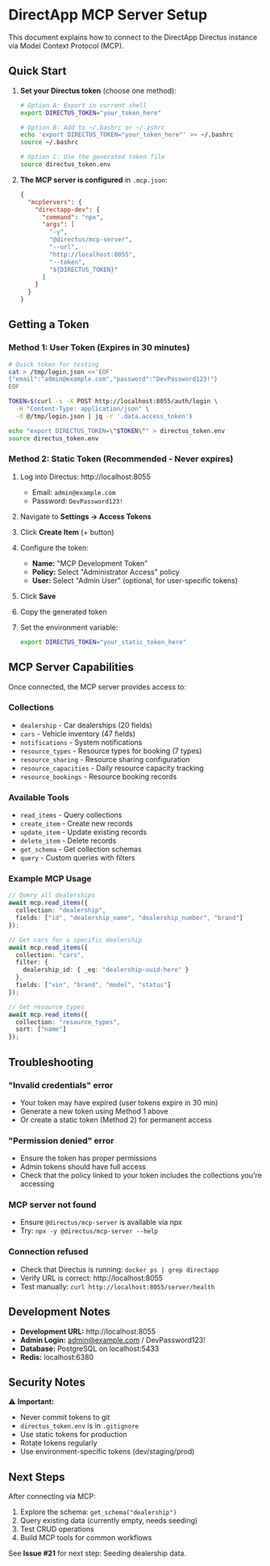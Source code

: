 # DirectApp MCP Server Setup

This document explains how to connect to the DirectApp Directus instance via Model Context Protocol (MCP).

## Quick Start

1. **Set your Directus token** (choose one method):

   ```bash
   # Option A: Export in current shell
   export DIRECTUS_TOKEN="your_token_here"

   # Option B: Add to ~/.bashrc or ~/.zshrc
   echo 'export DIRECTUS_TOKEN="your_token_here"' >> ~/.bashrc
   source ~/.bashrc

   # Option C: Use the generated token file
   source directus_token.env
   ```

2. **The MCP server is configured** in `.mcp.json`:
   ```json
   {
     "mcpServers": {
       "directapp-dev": {
         "command": "npx",
         "args": [
           "-y",
           "@directus/mcp-server",
           "--url",
           "http://localhost:8055",
           "--token",
           "${DIRECTUS_TOKEN}"
         ]
       }
     }
   }
   ```

## Getting a Token

### Method 1: User Token (Expires in 30 minutes)

```bash
# Quick token for testing
cat > /tmp/login.json <<'EOF'
{"email":"admin@example.com","password":"DevPassword123!"}
EOF

TOKEN=$(curl -s -X POST http://localhost:8055/auth/login \
  -H "Content-Type: application/json" \
  -d @/tmp/login.json | jq -r '.data.access_token')

echo "export DIRECTUS_TOKEN=\"$TOKEN\"" > directus_token.env
source directus_token.env
```

### Method 2: Static Token (Recommended - Never expires)

1. Log into Directus: http://localhost:8055
   - Email: `admin@example.com`
   - Password: `DevPassword123!`

2. Navigate to **Settings → Access Tokens**

3. Click **Create Item** (+ button)

4. Configure the token:
   - **Name:** "MCP Development Token"
   - **Policy:** Select "Administrator Access" policy
   - **User:** Select "Admin User" (optional, for user-specific tokens)

5. Click **Save**

6. Copy the generated token

7. Set the environment variable:
   ```bash
   export DIRECTUS_TOKEN="your_static_token_here"
   ```

## MCP Server Capabilities

Once connected, the MCP server provides access to:

### Collections
- `dealership` - Car dealerships (20 fields)
- `cars` - Vehicle inventory (47 fields)
- `notifications` - System notifications
- `resource_types` - Resource types for booking (7 types)
- `resource_sharing` - Resource sharing configuration
- `resource_capacities` - Daily resource capacity tracking
- `resource_bookings` - Resource booking records

### Available Tools
- `read_items` - Query collections
- `create_item` - Create new records
- `update_item` - Update existing records
- `delete_item` - Delete records
- `get_schema` - Get collection schemas
- `query` - Custom queries with filters

### Example MCP Usage

```typescript
// Query all dealerships
await mcp.read_items({
  collection: "dealership",
  fields: ["id", "dealership_name", "dealership_number", "brand"]
});

// Get cars for a specific dealership
await mcp.read_items({
  collection: "cars",
  filter: {
    dealership_id: { _eq: "dealership-uuid-here" }
  },
  fields: ["vin", "brand", "model", "status"]
});

// Get resource types
await mcp.read_items({
  collection: "resource_types",
  sort: ["name"]
});
```

## Troubleshooting

### "Invalid credentials" error
- Your token may have expired (user tokens expire in 30 min)
- Generate a new token using Method 1 above
- Or create a static token (Method 2) for permanent access

### "Permission denied" error
- Ensure the token has proper permissions
- Admin tokens should have full access
- Check that the policy linked to your token includes the collections you're accessing

### MCP server not found
- Ensure `@directus/mcp-server` is available via npx
- Try: `npx -y @directus/mcp-server --help`

### Connection refused
- Check that Directus is running: `docker ps | grep directapp`
- Verify URL is correct: http://localhost:8055
- Test manually: `curl http://localhost:8055/server/health`

## Development Notes

- **Development URL:** http://localhost:8055
- **Admin Login:** admin@example.com / DevPassword123!
- **Database:** PostgreSQL on localhost:5433
- **Redis:** localhost:6380

## Security Notes

⚠️ **Important:**
- Never commit tokens to git
- `directus_token.env` is in `.gitignore`
- Use static tokens for production
- Rotate tokens regularly
- Use environment-specific tokens (dev/staging/prod)

## Next Steps

After connecting via MCP:
1. Explore the schema: `get_schema("dealership")`
2. Query existing data (currently empty, needs seeding)
3. Test CRUD operations
4. Build MCP tools for common workflows

See **Issue #21** for next step: Seeding dealership data.
